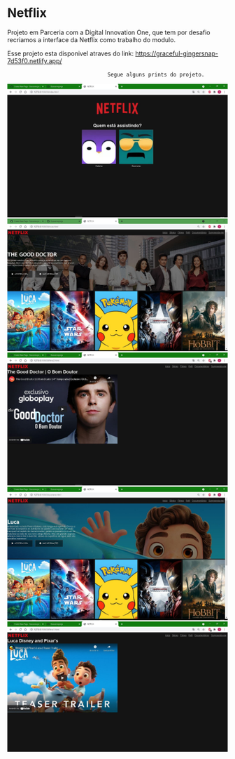 # Netflix
Projeto em Parceria com a Digital Innovation One, que tem por desafio recriamos a interface da Netflix como trabalho do modulo.

Esse projeto esta disponivel atraves do link: https://graceful-gingersnap-7d53f0.netlify.app/

                                    Segue alguns prints do projeto.

![alt text](https://github.com/GeovaneJorge/Netflix/blob/master/Telas%20do%20projeto/Tela%200.JPG)
![alt text](https://github.com/GeovaneJorge/Netflix/blob/master/Telas%20do%20projeto/Tela%201.JPG)
![alt text](https://github.com/GeovaneJorge/Netflix/blob/master/Telas%20do%20projeto/Tela%202.JPG)
![alt text](https://github.com/GeovaneJorge/Netflix/blob/master/Telas%20do%20projeto/Tela%203.JPG)
![alt text](https://github.com/GeovaneJorge/Netflix/blob/master/Telas%20do%20projeto/Tela%204.JPG)
